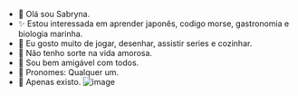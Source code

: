 - 🎁 Olá sou Sabryna.
- ✨ Estou interessada em aprender japonês, codigo morse, gastronomia e biologia marinha.
- 🎂 Eu gosto muito de jogar, desenhar, assistir series e cozinhar.
- 🍷  Não tenho sorte na vida amorosa.
- 💖 Sou bem amigável com todos.
- 🌱 Pronomes: Qualquer um.
- 🌹  Apenas existo.
![image](https://github.com/user-attachments/assets/4a3e2104-3f94-4514-8cce-b914ecaaa79f)
